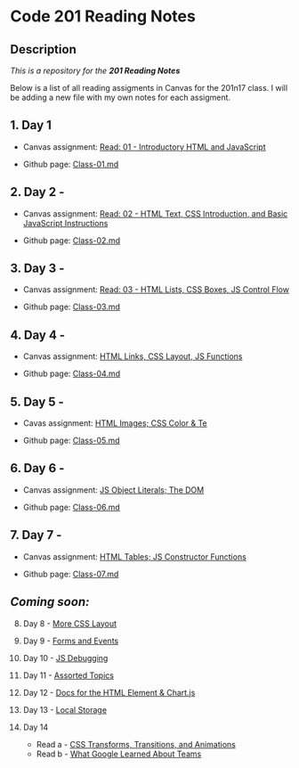 # Code 201 Reading Notes

## Description 
_This is a repository for the **201 Reading Notes**_

Below is a list of all reading assigments in Canvas for the 201n17 class. I will be adding a new file with my own notes for each assigment. 


## 1. Day 1 

- Canvas assignment: [Read: 01 - Introductory HTML and JavaScript](https://canvas.instructure.com/courses/1791697/modules/items/27250077)

- Github page: [Class-01.md](https://github.com/ticochuck/reading-notes/blob/master/class-01.md)


## 2. Day 2 - 
- Canvas assignment: [Read: 02 - HTML Text, CSS Introduction, and Basic JavaScript Instructions](https://canvas.instructure.com/courses/1791697/modules/items/27250084)

- Github page: [Class-02.md](https://github.com/ticochuck/reading-notes/blob/master/class-02.md)


## 3. Day 3 - 
- Canvas assignment: [Read: 03 - HTML Lists, CSS Boxes, JS Control Flow](https://canvas.instructure.com/courses/1791697/modules/items/27250090) 

- Github page: [Class-03.md](https://github.com/ticochuck/reading-notes/blob/master/class-03.md) 


## 4. Day 4 - 
- Canvas assignment: [HTML Links, CSS Layout, JS Functions](https://canvas.instructure.com/courses/1791697/modules/items/27250095)

- Github page: [Class-04.md](https://github.com/ticochuck/reading-notes/blob/master/class-04)

## 5. Day 5 - 
- Cavas assignment: [HTML Images; CSS Color & Te](https://canvas.instructure.com/courses/1791697/modules/items/27250099)

- Github page: [Class-05.md](https://github.com/ticochuck/reading-notes/blob/master/class-05.md)


## 6. Day 6 -
- Canvas assignment: [JS Object Literals; The DOM](https://canvas.instructure.com/courses/1791697/modules/items/27250109)

- Github page: [Class-06.md](https://github.com/ticochuck/reading-notes/blob/master/class-06.md)

## 7. Day 7 - 
- Canvas assignment: [HTML Tables; JS Constructor Functions](https://canvas.instructure.com/courses/1791697/modules/items/27250113)

- Github page: [Class-07.md](https://github.com/ticochuck/reading-notes/blob/master/class-07.md)


## _Coming soon:_

8. Day 8 - [More CSS Layout](https://canvas.instructure.com/courses/1791697/modules/items/27250117)

9. Day 9 - [Forms and Events](https://canvas.instructure.com/courses/1791697/modules/items/27250123)

10. Day 10 - [JS Debugging](https://canvas.instructure.com/courses/1791697/modules/items/27250127)

11. Day 11 - [Assorted Topics](https://canvas.instructure.com/courses/1791697/modules/items/27250139)

12. Day 12 - [Docs for the HTML Element & Chart.js](https://canvas.instructure.com/courses/1791697/modules/items/27250145)

13. Day 13 - [Local Storage](https://canvas.instructure.com/courses/1791697/modules/items/27250149)

14. Day 14 

    - Read a - [CSS Transforms, Transitions, and Animations](https://canvas.instructure.com/courses/1791697/modules/items/27250153)
    - Read b - [What Google Learned About Teams](https://canvas.instructure.com/courses/1791697/modules/items/27250154)
